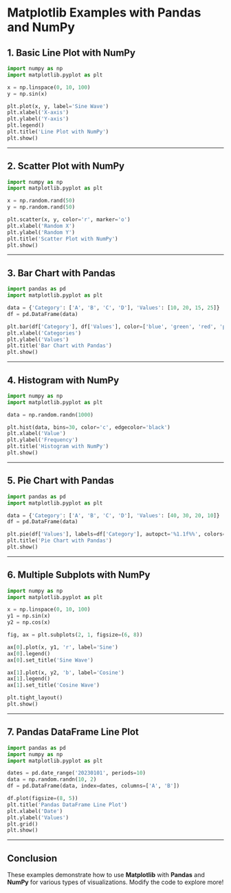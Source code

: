 # Matplotlib Examples with Pandas and NumPy

## 1. Basic Line Plot with NumPy
```python
import numpy as np
import matplotlib.pyplot as plt

x = np.linspace(0, 10, 100)
y = np.sin(x)

plt.plot(x, y, label='Sine Wave')
plt.xlabel('X-axis')
plt.ylabel('Y-axis')
plt.legend()
plt.title('Line Plot with NumPy')
plt.show()
```

---

## 2. Scatter Plot with NumPy
```python
import numpy as np
import matplotlib.pyplot as plt

x = np.random.rand(50)
y = np.random.rand(50)

plt.scatter(x, y, color='r', marker='o')
plt.xlabel('Random X')
plt.ylabel('Random Y')
plt.title('Scatter Plot with NumPy')
plt.show()
```

---

## 3. Bar Chart with Pandas
```python
import pandas as pd
import matplotlib.pyplot as plt

data = {'Category': ['A', 'B', 'C', 'D'], 'Values': [10, 20, 15, 25]}
df = pd.DataFrame(data)

plt.bar(df['Category'], df['Values'], color=['blue', 'green', 'red', 'purple'])
plt.xlabel('Categories')
plt.ylabel('Values')
plt.title('Bar Chart with Pandas')
plt.show()
```

---

## 4. Histogram with NumPy
```python
import numpy as np
import matplotlib.pyplot as plt

data = np.random.randn(1000)

plt.hist(data, bins=30, color='c', edgecolor='black')
plt.xlabel('Value')
plt.ylabel('Frequency')
plt.title('Histogram with NumPy')
plt.show()
```

---

## 5. Pie Chart with Pandas
```python
import pandas as pd
import matplotlib.pyplot as plt

data = {'Category': ['A', 'B', 'C', 'D'], 'Values': [40, 30, 20, 10]}
df = pd.DataFrame(data)

plt.pie(df['Values'], labels=df['Category'], autopct='%1.1f%%', colors=['gold', 'lightblue', 'lightcoral', 'lightgreen'])
plt.title('Pie Chart with Pandas')
plt.show()
```

---

## 6. Multiple Subplots with NumPy
```python
import numpy as np
import matplotlib.pyplot as plt

x = np.linspace(0, 10, 100)
y1 = np.sin(x)
y2 = np.cos(x)

fig, ax = plt.subplots(2, 1, figsize=(6, 8))

ax[0].plot(x, y1, 'r', label='Sine')
ax[0].legend()
ax[0].set_title('Sine Wave')

ax[1].plot(x, y2, 'b', label='Cosine')
ax[1].legend()
ax[1].set_title('Cosine Wave')

plt.tight_layout()
plt.show()
```

---

## 7. Pandas DataFrame Line Plot
```python
import pandas as pd
import numpy as np
import matplotlib.pyplot as plt

dates = pd.date_range('20230101', periods=10)
data = np.random.randn(10, 2)
df = pd.DataFrame(data, index=dates, columns=['A', 'B'])

df.plot(figsize=(8, 5))
plt.title('Pandas DataFrame Line Plot')
plt.xlabel('Date')
plt.ylabel('Values')
plt.grid()
plt.show()
```

---

## Conclusion
These examples demonstrate how to use **Matplotlib** with **Pandas** and **NumPy** for various types of visualizations. Modify the code to explore more! 

